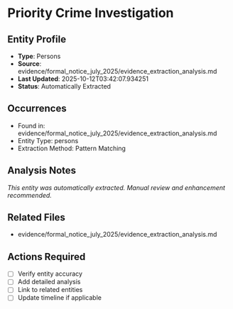 # Priority Crime Investigation

## Entity Profile
- **Type**: Persons
- **Source**: evidence/formal_notice_july_2025/evidence_extraction_analysis.md
- **Last Updated**: 2025-10-12T03:42:07.934251
- **Status**: Automatically Extracted

## Occurrences
- Found in: evidence/formal_notice_july_2025/evidence_extraction_analysis.md
- Entity Type: persons
- Extraction Method: Pattern Matching

## Analysis Notes
*This entity was automatically extracted. Manual review and enhancement recommended.*

## Related Files
- evidence/formal_notice_july_2025/evidence_extraction_analysis.md

## Actions Required
- [ ] Verify entity accuracy
- [ ] Add detailed analysis
- [ ] Link to related entities
- [ ] Update timeline if applicable
